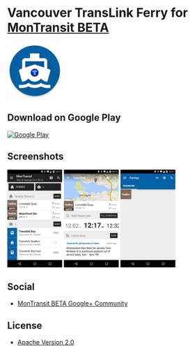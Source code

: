 # Vancouver TransLink Ferry for [MonTransit BETA](https://github.com/mtransitapps/mtransit-for-android)

<img width="25%" height="25%" src="https://raw.githubusercontent.com/mtransitapps/ca-vancouver-translink-ferry-android/master/pub/hi-res-app-icon.png"/>

## Download on Google Play

[![Google Play](https://developer.android.com/images/brand/en_app_rgb_wo_60.png)](https://play.google.com/store/apps/details?id=org.mtransit.android.ca_vancouver_translink_ferry)

## Screenshots

<img width="25%" height="25%" src="https://raw.githubusercontent.com/mtransitapps/ca-vancouver-translink-ferry-android/master/pub/screenshot-phone-1.png"/>
<img width="25%" height="25%" src="https://raw.githubusercontent.com/mtransitapps/ca-vancouver-translink-ferry-android/master/pub/screenshot-phone-2.png"/>
<img width="25%" height="25%" src="https://raw.githubusercontent.com/mtransitapps/ca-vancouver-translink-ferry-android/master/pub/screenshot-phone-3.png"/>

## Social

* [MonTransit BETA Google+ Community](https://plus.google.com/communities/111796337224469270605)

## License

* [Apache Version 2.0](http://www.apache.org/licenses/LICENSE-2.0.html)

